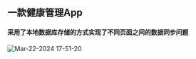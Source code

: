 ## 一款健康管理App
#### 采用了本地数据库存储的方式实现了不同页面之间的数据同步问题
![Mar-22-2024 17-51-20](https://github.com/xiangrikui15302/HealthManager/assets/7685733/dceed7c1-7c41-4852-a681-a4b8db00ab75)
